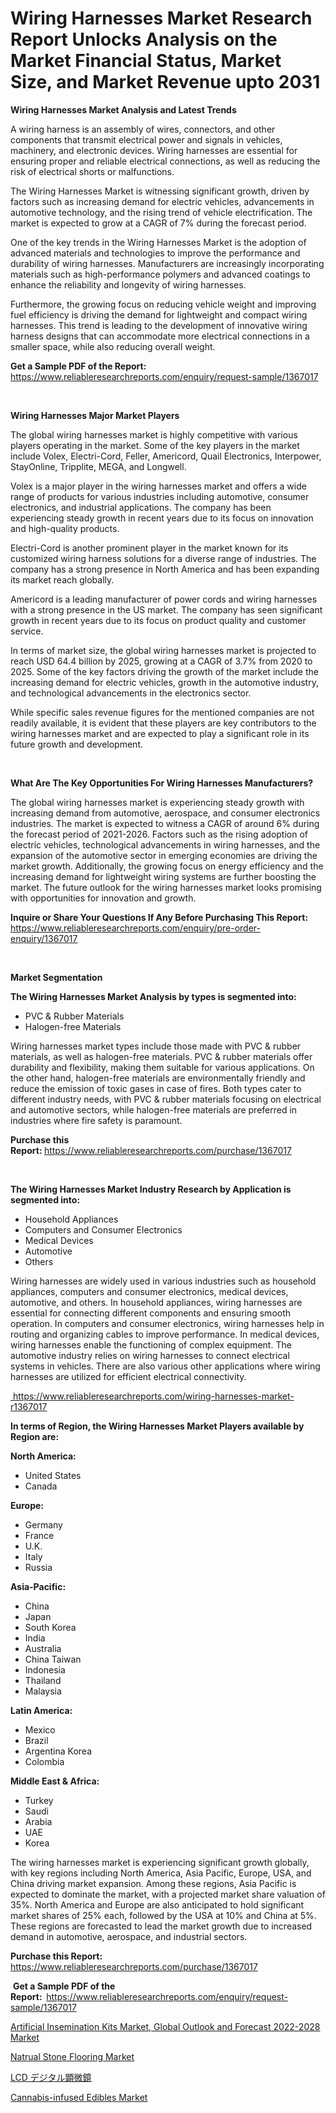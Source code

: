 <p><h1>Wiring Harnesses Market Research Report Unlocks Analysis on the Market Financial Status, Market Size, and Market Revenue upto 2031</h1></p><p><strong>Wiring Harnesses Market Analysis and Latest Trends</strong></p>
<p><p>A wiring harness is an assembly of wires, connectors, and other components that transmit electrical power and signals in vehicles, machinery, and electronic devices. Wiring harnesses are essential for ensuring proper and reliable electrical connections, as well as reducing the risk of electrical shorts or malfunctions.</p><p>The Wiring Harnesses Market is witnessing significant growth, driven by factors such as increasing demand for electric vehicles, advancements in automotive technology, and the rising trend of vehicle electrification. The market is expected to grow at a CAGR of 7% during the forecast period.</p><p>One of the key trends in the Wiring Harnesses Market is the adoption of advanced materials and technologies to improve the performance and durability of wiring harnesses. Manufacturers are increasingly incorporating materials such as high-performance polymers and advanced coatings to enhance the reliability and longevity of wiring harnesses.</p><p>Furthermore, the growing focus on reducing vehicle weight and improving fuel efficiency is driving the demand for lightweight and compact wiring harnesses. This trend is leading to the development of innovative wiring harness designs that can accommodate more electrical connections in a smaller space, while also reducing overall weight.</p></p>
<p><strong>Get a Sample PDF of the Report:&nbsp;</strong> <a href="https://www.reliableresearchreports.com/enquiry/request-sample/1367017">https://www.reliableresearchreports.com/enquiry/request-sample/1367017</a></p>
<p>&nbsp;</p>
<p><strong>Wiring Harnesses Major Market Players</strong></p>
<p><p>The global wiring harnesses market is highly competitive with various players operating in the market. Some of the key players in the market include Volex, Electri-Cord, Feller, Americord, Quail Electronics, Interpower, StayOnline, Tripplite, MEGA, and Longwell.</p><p>Volex is a major player in the wiring harnesses market and offers a wide range of products for various industries including automotive, consumer electronics, and industrial applications. The company has been experiencing steady growth in recent years due to its focus on innovation and high-quality products.</p><p>Electri-Cord is another prominent player in the market known for its customized wiring harness solutions for a diverse range of industries. The company has a strong presence in North America and has been expanding its market reach globally.</p><p>Americord is a leading manufacturer of power cords and wiring harnesses with a strong presence in the US market. The company has seen significant growth in recent years due to its focus on product quality and customer service.</p><p>In terms of market size, the global wiring harnesses market is projected to reach USD 64.4 billion by 2025, growing at a CAGR of 3.7% from 2020 to 2025. Some of the key factors driving the growth of the market include the increasing demand for electric vehicles, growth in the automotive industry, and technological advancements in the electronics sector.</p><p>While specific sales revenue figures for the mentioned companies are not readily available, it is evident that these players are key contributors to the wiring harnesses market and are expected to play a significant role in its future growth and development.</p></p>
<p>&nbsp;</p>
<p><strong>What Are The Key Opportunities For Wiring Harnesses Manufacturers?</strong></p>
<p><p>The global wiring harnesses market is experiencing steady growth with increasing demand from automotive, aerospace, and consumer electronics industries. The market is expected to witness a CAGR of around 6% during the forecast period of 2021-2026. Factors such as the rising adoption of electric vehicles, technological advancements in wiring harnesses, and the expansion of the automotive sector in emerging economies are driving the market growth. Additionally, the growing focus on energy efficiency and the increasing demand for lightweight wiring systems are further boosting the market. The future outlook for the wiring harnesses market looks promising with opportunities for innovation and growth.</p></p>
<p><strong>Inquire or Share Your Questions If Any Before Purchasing This Report:</strong> <a href="https://www.reliableresearchreports.com/enquiry/pre-order-enquiry/1367017">https://www.reliableresearchreports.com/enquiry/pre-order-enquiry/1367017</a></p>
<p>&nbsp;</p>
<p><strong>Market Segmentation</strong></p>
<p><strong>The Wiring Harnesses Market Analysis by types is segmented into:</strong></p>
<p><ul><li>PVC & Rubber Materials</li><li>Halogen-free Materials</li></ul></p>
<p><p>Wiring harnesses market types include those made with PVC & rubber materials, as well as halogen-free materials. PVC & rubber materials offer durability and flexibility, making them suitable for various applications. On the other hand, halogen-free materials are environmentally friendly and reduce the emission of toxic gases in case of fires. Both types cater to different industry needs, with PVC & rubber materials focusing on electrical and automotive sectors, while halogen-free materials are preferred in industries where fire safety is paramount.</p></p>
<p><strong>Purchase this Report:&nbsp;</strong><a href="https://www.reliableresearchreports.com/purchase/1367017">https://www.reliableresearchreports.com/purchase/1367017</a></p>
<p>&nbsp;</p>
<p><strong>The Wiring Harnesses Market Industry Research by Application is segmented into:</strong></p>
<p><ul><li>Household Appliances</li><li>Computers and Consumer Electronics</li><li>Medical Devices</li><li>Automotive</li><li>Others</li></ul></p>
<p><p>Wiring harnesses are widely used in various industries such as household appliances, computers and consumer electronics, medical devices, automotive, and others. In household appliances, wiring harnesses are essential for connecting different components and ensuring smooth operation. In computers and consumer electronics, wiring harnesses help in routing and organizing cables to improve performance. In medical devices, wiring harnesses enable the functioning of complex equipment. The automotive industry relies on wiring harnesses to connect electrical systems in vehicles. There are also various other applications where wiring harnesses are utilized for efficient electrical connectivity.</p></p>
<p><a href="https://www.reliableresearchreports.com/wiring-harnesses-market-r1367017">&nbsp;https://www.reliableresearchreports.com/wiring-harnesses-market-r1367017</a></p>
<p><strong>In terms of Region, the Wiring Harnesses Market Players available by Region are:</strong></p>
<p>
    <p> <strong> North America: </strong>
        <ul>
            <li>United States</li>
            <li>Canada</li>
        </ul>
        </p> 
    <p> <strong> Europe: </strong>
        <ul>
            <li>Germany</li>
            <li>France</li>
            <li>U.K.</li>
            <li>Italy</li>
            <li>Russia</li>
        </ul>
        </p> 
    <p> <strong> Asia-Pacific: </strong>
        <ul>
            <li>China</li>
            <li>Japan</li>
            <li>South Korea</li>
            <li>India</li>
            <li>Australia</li>
            <li>China Taiwan</li>
            <li>Indonesia</li>
            <li>Thailand</li>
            <li>Malaysia</li>
        </ul>
        </p> 
    <p> <strong> Latin America: </strong>
        <ul>
            <li>Mexico</li>
            <li>Brazil</li>
            <li>Argentina Korea</li>
            <li>Colombia</li>
        </ul>
        </p> 
    <p> <strong> Middle East & Africa: </strong>
        <ul>
            <li>Turkey</li>
            <li>Saudi</li>
            <li>Arabia</li>
            <li>UAE</li>
            <li>Korea</li>
        </ul>
    </p>
    </p>
<p><p>The wiring harnesses market is experiencing significant growth globally, with key regions including North America, Asia Pacific, Europe, USA, and China driving market expansion. Among these regions, Asia Pacific is expected to dominate the market, with a projected market share valuation of 35%. North America and Europe are also anticipated to hold significant market shares of 25% each, followed by the USA at 10% and China at 5%. These regions are forecasted to lead the market growth due to increased demand in automotive, aerospace, and industrial sectors.</p></p>
<p><strong>Purchase this Report: </strong><a href="https://www.reliableresearchreports.com/purchase/1367017">https://www.reliableresearchreports.com/purchase/1367017</a></p>
<p>&nbsp;<strong>Get a Sample PDF of the Report:&nbsp;&nbsp;</strong><a href="https://www.reliableresearchreports.com/enquiry/request-sample/1367017">https://www.reliableresearchreports.com/enquiry/request-sample/1367017</a></p>
<p><strong></strong></p>
<p><p><a href="https://github.com/bmorecock/Market-Research-Report-List-4/blob/main/artificial-insemination-kits-market-global-outlook-and-forecast-2022-2028-market.md">Artificial Insemination Kits Market, Global Outlook and Forecast 2022-2028 Market</a></p><p><a href="https://medium.com/@theomorar/market-forecast-global-natrual-stone-flooring-trends-and-impact-analysis-2024-2031-by-71d0523bf14c">Natrual Stone Flooring Market</a></p><p><a href="https://github.com/gfggqjbfys368009/Market-Research-Report-List-3/blob/main/1611501123770.md">LCD デジタル顕微鏡</a></p><p><a href="https://medium.com/@bon-bar/cannabis-infused-edibles-market-size-share-analysis-growth-trends-forecast-2024-2031-232936cb13eb">Cannabis-infused Edibles Market</a></p></p>